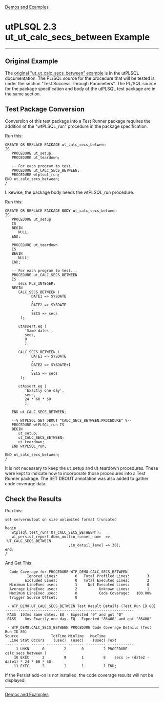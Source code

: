 [Demos and Examples](README.md)

# utPLSQL 2.3 ut_ut_calc_secs_between Example

---

## Original Example

The [original "ut_ut_calc_secs_between" example](https://utplsql.org/utPLSQL/v2.3.1/testproc.html) is in the utPLSQL documentation.  The PL/SQL source for the procedure that will be tested is under the section "Test Success Through Parameters".  The PL/SQL source for the package specification and body of the utPLSQL test package are in the same section.

## Test Package Conversion

Conversion of this test package into a Test Runner package requires the addition of the "wtPLSQL_run" procedure in the package specification.

Run this:

```
CREATE OR REPLACE PACKAGE ut_calc_secs_between
IS
   PROCEDURE ut_setup;
   PROCEDURE ut_teardown;

   -- For each program to test...
   PROCEDURE ut_CALC_SECS_BETWEEN;
   PROCEDURE wtplsql_run;
END ut_calc_secs_between;
/
```

Likewise, the package body needs the wtPLSQL_run procedure.

Run this:

```
CREATE OR REPLACE PACKAGE BODY ut_calc_secs_between
IS
   PROCEDURE ut_setup
   IS
   BEGIN
      NULL;
   END;

   PROCEDURE ut_teardown
   IS
   BEGIN
      NULL;
   END;

   -- For each program to test...
   PROCEDURE ut_CALC_SECS_BETWEEN 
   IS
      secs PLS_INTEGER;
   BEGIN
      CALC_SECS_BETWEEN (
            DATE1 => SYSDATE
            ,
            DATE2 => SYSDATE
            ,
            SECS => secs
       );
   
      utAssert.eq (
         'Same dates',
         secs, 
         0
         );
         
      CALC_SECS_BETWEEN (
            DATE1 => SYSDATE
            ,
            DATE2 => SYSDATE+1
            ,
            SECS => secs
       );
   
      utAssert.eq (
         'Exactly one day',
         secs, 
         24 * 60 * 60
         );
         
   END ut_CALC_SECS_BETWEEN;

   --% WTPLSQL SET DBOUT "CALC_SECS_BETWEEN:PROCEDURE" %--
   PROCEDURE wtPLSQL_run IS
   BEGIN
      ut_setup;
      ut_CALC_SECS_BETWEEN;
      ut_teardown;
   END wtPLSQL_run;

END ut_calc_secs_between;
/
```

It is not necessary to keep the ut_setup and ut_teardown procedures.  These were kept to indicate how to incorporate those procedures into a Test Runner package.  The SET DBOUT annotation was also added to gather code coverage data.


## Check the Results

Run this:

```
set serveroutput on size unlimited format truncated

begin
   wtplsql.test_run('UT_CALC_SECS_BETWEEN');
   wt_persist_report.dbms_out(in_runner_name  => 'UT_CALC_SECS_BETWEEN'
                             ,in_detail_level => 30);
end;
/
```

And Get This:

```
  Code Coverage for PROCEDURE WTP_DEMO.CALC_SECS_BETWEEN
          Ignored Lines:        0   Total Profiled Lines:        3
         Excluded Lines:        0   Total Executed Lines:        2
  Minimum LineExec usec:        1     Not Executed Lines:        0
  Average LineExec usec:        2          Unknown Lines:        1
  Maximum LineExec usec:        8          Code Coverage:   100.00%
  Trigger Source Offset:        0

 - WTP_DEMO.UT_CALC_SECS_BETWEEN Test Result Details (Test Run ID 80)
-----------------------------------------------------------
 PASS  103ms Same dates. EQ - Expected "0" and got "0"
 PASS    0ms Exactly one day. EQ - Expected "86400" and got "86400"

 - WTP_DEMO.CALC_SECS_BETWEEN PROCEDURE Code Coverage Details (Test Run ID 80)
Source               TotTime MinTime   MaxTime     
  Line Stat Occurs    (usec)  (usec)    (usec) Text
------ ---- ------ --------- ------- --------- ------------
     1 UNKN      0         2       0         2 PROCEDURE calc_secs_between (
    10 EXEC      2         9       1         8    secs := (date2 - date1) * 24 * 60 * 60;
    11 EXEC      2         1       1         1 END;
```

If the Persist add-on is not installed, the code coverage results will not be displayed.

---
[Demos and Examples](README.md)
